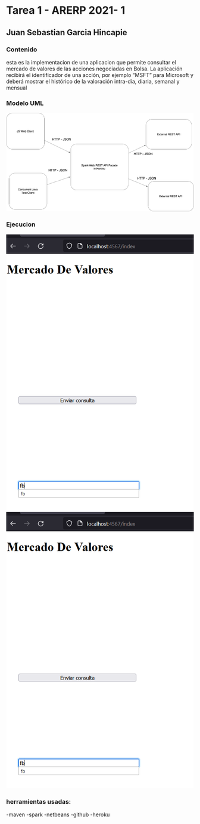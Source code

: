 # Tarea 1 - ARERP 2021- 1 
## Juan Sebastian Garcia Hincapie

### Contenido 
esta es la implementacion de una aplicacion que permite consultar el mercado de valores de las acciones negociadas en Bolsa.  La aplicación recibirá el identificador de una acción, por ejemplo “MSFT” para Microsoft  y deberá mostrar el histórico de la valoración intra-día, diaria, semanal y mensual

### Modelo UML
![img/modelo.png](img/modelo.png)

### Ejecucion 
![img/ejemplo1.png](img/ejemplo1.png)
![img/ejemplo2.png](img/ejemplo2.png)
### herramientas usadas: 
-maven 
-spark 
-netbeans 
-github 
-heroku 

